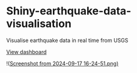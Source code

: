 # Shiny-earthquake-data-visualisation
Visualise earthquake data in real time from USGS

[View dashboard](https://jojorabbit111.shinyapps.io/earthquakes_visualisation_with_shiny/)

!([Screenshot from 2024-09-17 16-24-51.png)](https://github.com/ianian-dot/Shiny-earthquake-data-visualisation/blob/main/Screenshot%20from%202024-09-17%2016-24-51.png)
